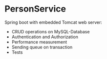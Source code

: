 # PersonService
Spring boot with embedded Tomcat web server:
- CRUD operations on MySQL-Database
- Authentication and Authorization
- Performance measurement
- Sending queue on transaction
- Tests

